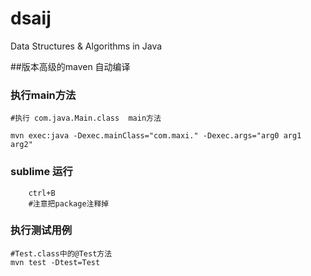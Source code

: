 dsaij
=====
Data Structures & Algorithms in Java


##版本高级的maven 自动编译
### 执行main方法
	#执行 com.java.Main.class  main方法
	
	mvn exec:java -Dexec.mainClass="com.maxi." -Dexec.args="arg0 arg1 arg2"
### sublime 运行
		ctrl+B
		#注意把package注释掉 
### 执行测试用例
	#Test.class中的@Test方法
	mvn test -Dtest=Test
 